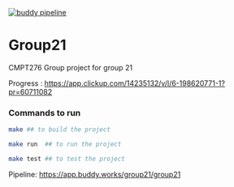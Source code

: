[![buddy pipeline](https://app.buddy.works/group21/group21/pipelines/pipeline/440571/badge.svg?token=ed6accf4049acde7c0afe7e45e246f88c3680fd321a2b43ae2ed67a2cca4c623 "buddy pipeline")](https://app.buddy.works/group21/group21/pipelines/pipeline/440571)

# Group21

CMPT276 Group project for group 21

Progress : https://app.clickup.com/14235132/v/l/6-198620771-1?pr=60711082

### Commands to run

```sh
make ## to build the project

make run  ## to run the project

make test ## to test the project
```

Pipeline: https://app.buddy.works/group21/group21
